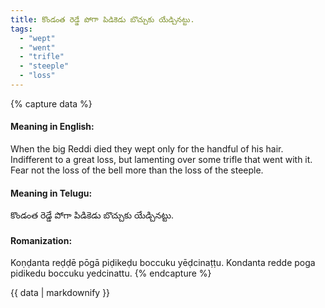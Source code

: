 ```yaml
---
title: కొండంత రెడ్డే పోగా పిడికెడు బొచ్చుకు యేడ్చినట్టు.
tags:
  - "wept"
  - "went"
  - "trifle"
  - "steeple"
  - "loss"
---
```


{% capture data %}
#### Meaning in English:
When the big Reddi died they wept only for the handful of his hair.
Indifferent to a great loss, but lamenting over some trifle that went with it.
Fear not the loss of the bell more than the loss of the steeple.

#### Meaning in Telugu:
కొండంత రెడ్డే పోగా పిడికెడు బొచ్చుకు యేడ్చినట్టు.

#### Romanization:
Koṇḍanta reḍḍē pōgā piḍikeḍu boccuku yēḍcinaṭṭu.
Kondanta redde poga pidikedu boccuku yedcinattu.
{% endcapture %}

{{ data | markdownify }}


